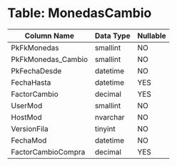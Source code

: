 # Table: MonedasCambio

| Column Name | Data Type | Nullable |
|-------------|-----------|----------|
| PkFkMonedas | smallint | NO |
| PkFkMonedas_Cambio | smallint | NO |
| PkFechaDesde | datetime | NO |
| FechaHasta | datetime | YES |
| FactorCambio | decimal | YES |
| UserMod | smallint | NO |
| HostMod | nvarchar | NO |
| VersionFila | tinyint | NO |
| FechaMod | datetime | NO |
| FactorCambioCompra | decimal | YES |
